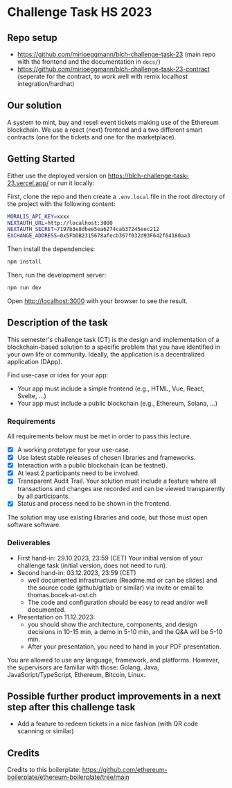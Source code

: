 # Challenge Task HS 2023
## Repo setup
- https://github.com/mirioeggmann/blch-challenge-task-23 (main repo with the frontend and the documentation in `docs/`)
- https://github.com/mirioeggmann/blch-challenge-task-23-contract (seperate for the contract, to work well with remix localhost integration/hardhat)

## Our solution
A system to mint, buy and resell event tickets making use of the Ethereum blockchain.
We use a react (next) frontend and a two different smart contracts (one for the tickets and one for the marketplace).

## Getting Started

Either use the deployed version on https://blch-challenge-task-23.vercel.app/ or run it locally:

First, clone the repo and then create a `.env.local` file in the root directory of the project with the following content:
```bash
MORALIS_API_KEY=xxxx
NEXTAUTH_URL=http://localhost:3000
NEXTAUTH_SECRET=7197b3e8dbee5ea6274cab37245eec212
EXCHANGE_ADDRESS=0x5FbDB2315678afecb367f032d93F642f64180aa3
```

Then install the dependencies:
```bash
npm install
```

Then, run the development server:
```bash
npm run dev
```

Open [http://localhost:3000](http://localhost:3000) with your browser to see the result.

## Description of the task
This semester's challenge task (CT) is the design and implementation of a blockchain-based solution to a specific problem that you have identified in your own life or community. 
Ideally, the application is a decentralized application (DApp).

Find use-case or idea for your app:
- Your app must include a simple frontend (e.g., HTML, Vue, React, Svelte, ...)
- Your app must include a public blockchain (e.g., Ethereum, Solana, ...)

### Requirements
All requirements below must be met in order to pass this lecture.
- [x] A working prototype for your use-case.
- [x] Use latest stable releases of chosen libraries and frameworks.
- [x] Interaction with a public blockchain (can be testnet).
- [x] At least 2 participants need to be involved.
- [x] Transparent Audit Trail. Your solution must include a feature where all transactions and changes are recorded and can be viewed transparently by all participants.
- [x] Status and process need to be shown in the frontend.

The solution may use existing libraries and code, but those must open software software.

### Deliverables
- First hand-in: 29.10.2023, 23:59 (CET) Your initial version of your challenge task (initial version, does not need to run). 
- Second hand-in: 03.12.2023, 23:59 (CET)
  - well documented infrastructure (Readme.md or can be slides) and the source code (github/gitlab or similar) via invite or email to thomas.bocek-at-ost.ch 
  - The code and configuration should be easy to read and/or well documented. 
- Presentation on 11.12.2023:
  - you should show the architecture, components, and design decisions in 10-15 min, a demo in 5-10 min, and the Q&A will be 5-10 min. 
  - After your presentation, you need to hand in your PDF presentation.

You are allowed to use any language, framework, and platforms. 
However, the supervisors are familiar with those: Golang, Java, JavaScript/TypeScript, Ethereum, Bitcoin, Linux.

## Possible further product improvements in a next step after this challenge task
- Add a feature to redeem tickets in a nice fashion (with QR code scanning or similar)

## Credits

Credits to this boilerplate: https://github.com/ethereum-boilerplate/ethereum-boilerplate/tree/main
